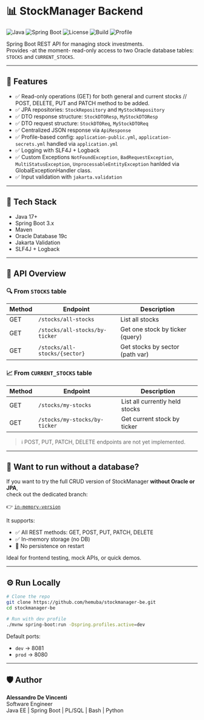 # 📊 StockManager Backend

![Java](https://img.shields.io/badge/Java-17+-blue.svg)
![Spring Boot](https://img.shields.io/badge/Spring%20Boot-3.x-brightgreen)
![License](https://img.shields.io/badge/license-MIT-blue.svg)
![Build](https://img.shields.io/badge/build-passing-brightgreen)
![Profile](https://img.shields.io/badge/Profile-dev%2Fprod-orange)

Spring Boot REST API for managing stock investments.  
Provides -at the moment- read-only access to two Oracle database tables: `STOCKS` and `CURRENT_STOCKS`.

---

## 🚀 Features

- ✅ Read-only operations (GET) for both general and current stocks // POST, DELETE, PUT and PATCH method to be added.
- ✅ JPA repositories: `StockRepository` and `MyStockRepository`
- ✅ DTO response structure: `StockDTOResp`, `MyStockDTOResp`
- ✅ DTO request structure: `StockDTOReq`, `MyStockDTOReq`
- ✅ Centralized JSON response via `ApiResponse`
- ✅ Profile-based config: `application-public.yml`, `application-secrets.yml` handled via `application.yml`
- ✅ Logging with SLF4J + Logback
- ✅ Custom Exceptions `NotFoundException`, `BadRequestException`, `MultiStatusException`, `UnprocessableEntityException` hanlded via GlobalExceptionHandler class.
- ✅ Input validation with `jakarta.validation`

---

## 🧠 Tech Stack

- Java 17+
- Spring Boot 3.x
- Maven
- Oracle Database 19c
- Jakarta Validation
- SLF4J + Logback

---

## 🧪 API Overview

### 🔍 From `STOCKS` table

| Method | Endpoint                        | Description                        |
|--------|----------------------------------|------------------------------------|
| GET    | `/stocks/all-stocks`            | List all stocks                    |
| GET    | `/stocks/all-stocks/by-ticker`  | Get one stock by ticker (query)    |
| GET    | `/stocks/all-stocks/{sector}`   | Get stocks by sector (path var)    |

### 📈 From `CURRENT_STOCKS` table

| Method | Endpoint                              | Description                        |
|--------|----------------------------------------|------------------------------------|
| GET    | `/stocks/my-stocks`                   | List all currently held stocks     |
| GET    | `/stocks/my-stocks/by-ticker`         | Get current stock by ticker        |

> ℹ️ POST, PUT, PATCH, DELETE endpoints are not yet implemented.

---

## 🔄 Want to run without a database?

If you want to try the full CRUD version of StockManager **without Oracle or JPA**,  
check out the dedicated branch:

👉 [`in-memory-version`](https://github.com/hemuba/stockmanager-be/tree/in-memory-version)

It supports:

- ✅ All REST methods: GET, POST, PUT, PATCH, DELETE
- ✅ In-memory storage (no DB)
- 🚫 No persistence on restart

Ideal for frontend testing, mock APIs, or quick demos.

---


## ⚙️ Run Locally

```bash
# Clone the repo
git clone https://github.com/hemuba/stockmanager-be.git
cd stockmanager-be

# Run with dev profile
./mvnw spring-boot:run -Dspring.profiles.active=dev
```

Default ports:
- `dev` → 8081
- `prod` → 8080

---

## 🛡️ Author

**Alessandro De Vincenti**  
Software Engineer  
Java EE | Spring Boot | PL/SQL | Bash | Python
